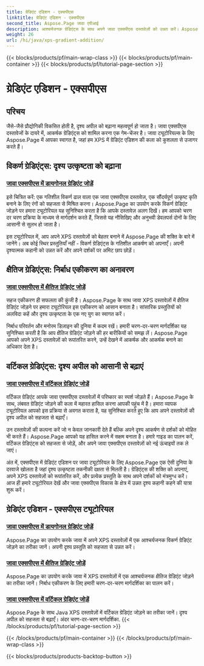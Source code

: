 ```yaml
---
title: ग्रेडिएंट एडिशन - एक्सपीएस
linktitle: ग्रेडिएंट एडिशन - एक्सपीएस
second_title: Aspose.Page जावा एपीआई
description: आश्चर्यजनक ग्रेडिएंट्स के साथ अपने जावा एक्सपीएस दस्तावेज़ों को उन्नत करें। Aspose.Page ट्यूटोरियल का उपयोग करके आसानी से विकर्ण, क्षैतिज और ऊर्ध्वाधर ग्रेडिएंट जोड़ना सीखें।
weight: 26
url: /hi/java/xps-gradient-addition/
---
```


{{< blocks/products/pf/main-wrap-class >}}
{{< blocks/products/pf/main-container >}}
{{< blocks/products/pf/tutorial-page-section >}}

# ग्रेडिएंट एडिशन - एक्सपीएस

## परिचय

जैसे-जैसे प्रौद्योगिकी विकसित होती है, दृश्य अपील को बढ़ाना महत्वपूर्ण हो जाता है। जावा एक्सपीएस दस्तावेजों के दायरे में, आकर्षक ग्रेडिएंट्स को शामिल करना एक गेम-चेंजर है। जावा ट्यूटोरियल्स के लिए Aspose.Page में आपका स्वागत है, जहां हम XPS में ग्रेडिएंट एडिशन की कला को कुशलता से उजागर करते हैं।

## विकर्ण ग्रेडिएंट्स: दृश्य उत्कृष्टता को बढ़ाना
### [जावा एक्सपीएस में डायगोनल ग्रेडिएंट जोड़ें](./diagonal/)

इसे चित्रित करें: एक गतिशील विकर्ण ढाल वाला एक जावा एक्सपीएस दस्तावेज़, एक सौंदर्यपूर्ण उत्कृष्ट कृति बनाने के लिए रंगों को सहजता से मिश्रित करना। Aspose.Page का उपयोग करके विकर्ण ग्रेडिएंट जोड़ने पर हमारा ट्यूटोरियल यह सुनिश्चित करता है कि आपके दस्तावेज़ अलग दिखें। हम आपको चरण दर चरण प्रक्रिया के माध्यम से मार्गदर्शन करते हैं, जिससे यह नौसिखिए और अनुभवी डेवलपर्स दोनों के लिए आसानी से सुलभ हो जाता है।

इस ट्यूटोरियल में, आप अपने XPS दस्तावेज़ों को बेहतर बनाने में Aspose.Page की शक्ति के बारे में जानेंगे। अब कोई स्थिर प्रस्तुतियाँ नहीं - विकर्ण ग्रेडिएंट्स के गतिशील आकर्षण को अपनाएँ। अपनी दृश्यात्मक कहानी को उन्नत करें और अपने दर्शकों पर अमिट छाप छोड़ें।

## क्षैतिज ग्रेडिएंट्स: निर्बाध एकीकरण का अनावरण
### [जावा एक्सपीएस में क्षैतिज ग्रेडिएंट जोड़ें](./horizontal/)

सहज एकीकरण ही सफलता की कुंजी है। Aspose.Page के साथ जावा XPS दस्तावेज़ों में क्षैतिज ग्रेडिएंट जोड़ने पर हमारा ट्यूटोरियल इस एकीकरण को आसान बनाता है। सांसारिक प्रस्तुतियों को अलविदा कहें और दृश्य उत्कृष्टता के एक नए युग का स्वागत करें।

निर्बाध परिवर्तन और मनोरम डिज़ाइन की दुनिया में कदम रखें। हमारी चरण-दर-चरण मार्गदर्शिका यह सुनिश्चित करती है कि आप क्षैतिज ग्रेडिएंट जोड़ने की हर बारीकियों को समझ लें। Aspose.Page आपको अपने XPS दस्तावेज़ों को रूपांतरित करने, उन्हें देखने में आकर्षक और आकर्षक बनाने का अधिकार देता है।

## वर्टिकल ग्रेडिएंट्स: दृश्य अपील को आसानी से बढ़ाएं
### [जावा एक्सपीएस में वर्टिकल ग्रेडिएंट जोड़ें](./vertical/)

वर्टिकल ग्रेडिएंट आपके जावा एक्सपीएस दस्तावेज़ों में परिष्कार का स्पर्श जोड़ते हैं। Aspose.Page के साथ, लंबवत ग्रेडिएंट जोड़ने की कला में महारत हासिल करना आपकी पहुंच में है। हमारा व्यापक ट्यूटोरियल आपको इस प्रक्रिया से अवगत कराता है, यह सुनिश्चित करते हुए कि आप अपने दस्तावेज़ों की दृश्य अपील को सहजता से बढ़ाएँ।

उन दस्तावेज़ों की कल्पना करें जो न केवल जानकारी देते हैं बल्कि अपने दृश्य आकर्षण से दर्शकों को मोहित भी करते हैं। Aspose.Page आपको यह हासिल करने में सक्षम बनाता है। हमारे गाइड का पालन करें, वर्टिकल ग्रेडिएंट्स को सहजता से जोड़ें, और अपने जावा एक्सपीएस दस्तावेज़ों को नई ऊंचाइयों तक ले जाएं।

अंत में, एक्सपीएस में ग्रेडिएंट एडिशन पर जावा ट्यूटोरियल के लिए Aspose.Page एक ऐसी दुनिया के दरवाजे खोलता है जहां दृश्य उत्कृष्टता तकनीकी दक्षता से मिलती है। ग्रेडिएंट्स की शक्ति को अपनाएं, अपने XPS दस्तावेज़ों को रूपांतरित करें, और प्रत्येक प्रस्तुति के साथ अपने दर्शकों को मंत्रमुग्ध करें। आज ही हमारे ट्यूटोरियल देखें और जावा एक्सपीएस विकास के क्षेत्र में उन्नत दृश्य कहानी कहने की यात्रा शुरू करें।
## ग्रेडिएंट एडिशन - एक्सपीएस ट्यूटोरियल
### [जावा एक्सपीएस में डायगोनल ग्रेडिएंट जोड़ें](./diagonal/)
Aspose.Page का उपयोग करके जावा में अपने XPS दस्तावेज़ों में एक आश्चर्यजनक विकर्ण ग्रेडिएंट जोड़ने का तरीका जानें। अपनी दृश्य प्रस्तुति को सहजता से उन्नत करें।
### [जावा एक्सपीएस में क्षैतिज ग्रेडिएंट जोड़ें](./horizontal/)
Aspose.Page का उपयोग करके जावा में XPS दस्तावेज़ों में एक आश्चर्यजनक क्षैतिज ग्रेडिएंट जोड़ने का तरीका जानें। निर्बाध एकीकरण के लिए हमारी चरण-दर-चरण मार्गदर्शिका का पालन करें।
### [जावा एक्सपीएस में वर्टिकल ग्रेडिएंट जोड़ें](./vertical/)
Aspose.Page के साथ Java XPS दस्तावेज़ों में वर्टिकल ग्रेडिएंट जोड़ने का तरीका जानें। दृश्य अपील को सहजता से बढ़ाएँ। अंदर चरण-दर-चरण मार्गदर्शिका.
{{< /blocks/products/pf/tutorial-page-section >}}

{{< /blocks/products/pf/main-container >}}
{{< /blocks/products/pf/main-wrap-class >}}

{{< blocks/products/products-backtop-button >}}
